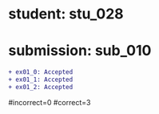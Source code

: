 # student: stu_028
# submission: sub_010

```diff
+ ex01_0: Accepted
+ ex01_1: Accepted
+ ex01_2: Accepted
```
#incorrect=0
#correct=3
